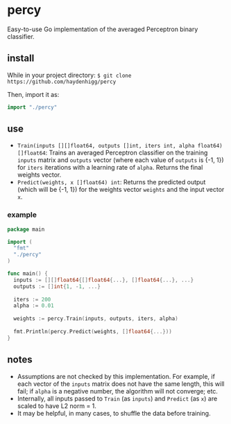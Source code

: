 # percy

Easy-to-use Go implementation of the averaged Perceptron binary classifier.

## install

While in your project directory:
`$ git clone https://github.com/haydenhigg/percy`

Then, import it as:
```go
import "./percy"
```

## use

- `Train(inputs [][]float64, outputs []int, iters int, alpha float64) []float64`: Trains an averaged Perceptron classifier on the training `inputs` matrix and `outputs` vector (where each value of `outputs` is {-1, 1}) for `iters` iterations with a learning rate of `alpha`. Returns the final weights vector.
- `Predict(weights, x []float64) int`: Returns the predicted output (which will be {-1, 1}) for the weights vector `weights` and the input vector `x`.

### example

```go
package main

import (
  "fmt"
  "./percy"
)

func main() {
  inputs := [][]float64{[]float64{...}, []float64{...}, ...}
  outputs := []int{1, -1, ...}
  
  iters := 200
  alpha := 0.01
  
  weights := percy.Train(inputs, outputs, iters, alpha)
  
  fmt.Println(percy.Predict(weights, []float64{...}))
}
```

## notes

- Assumptions are not checked by this implementation. For example, if each vector of the `inputs` matrix does not have the same length, this will fail; if `alpha` is a negative number, the algorithm will not converge; etc.
- Internally, all inputs passed to `Train` (as `inputs`) and `Predict` (as `x`) are scaled to have L2 norm = 1.
- It may be helpful, in many cases, to shuffle the data before training.
